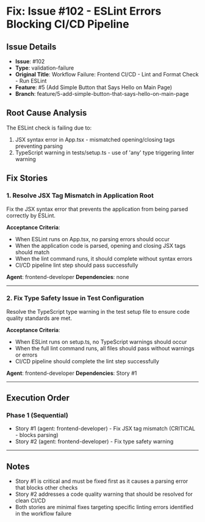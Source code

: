 # Fix: Issue #102 - ESLint Errors Blocking CI/CD Pipeline

## Issue Details
- **Issue**: #102
- **Type**: validation-failure
- **Original Title**: Workflow Failure: Frontend CI/CD - Lint and Format Check - Run ESLint
- **Feature**: #5 (Add Simple Button that Says Hello on Main Page)
- **Branch**: feature/5-add-simple-button-that-says-hello-on-main-page

## Root Cause Analysis
The ESLint check is failing due to:
1. JSX syntax error in App.tsx - mismatched opening/closing tags preventing parsing
2. TypeScript warning in tests/setup.ts - use of 'any' type triggering linter warning

## Fix Stories

### 1. Resolve JSX Tag Mismatch in Application Root
Fix the JSX syntax error that prevents the application from being parsed correctly by ESLint.

**Acceptance Criteria**:
- When ESLint runs on App.tsx, no parsing errors should occur
- When the application code is parsed, opening and closing JSX tags should match
- When the lint command runs, it should complete without syntax errors
- CI/CD pipeline lint step should pass successfully

**Agent**: frontend-developer
**Dependencies**: none

---

### 2. Fix Type Safety Issue in Test Configuration
Resolve the TypeScript type warning in the test setup file to ensure code quality standards are met.

**Acceptance Criteria**:
- When ESLint runs on setup.ts, no TypeScript warnings should occur
- When the full lint command runs, all files should pass without warnings or errors
- CI/CD pipeline should complete the lint step successfully

**Agent**: frontend-developer
**Dependencies**: Story #1

---

## Execution Order

### Phase 1 (Sequential)
- Story #1 (agent: frontend-developer) - Fix JSX tag mismatch (CRITICAL - blocks parsing)
- Story #2 (agent: frontend-developer) - Fix type safety warning

---

## Notes
- Story #1 is critical and must be fixed first as it causes a parsing error that blocks other checks
- Story #2 addresses a code quality warning that should be resolved for clean CI/CD
- Both stories are minimal fixes targeting specific linting errors identified in the workflow failure
